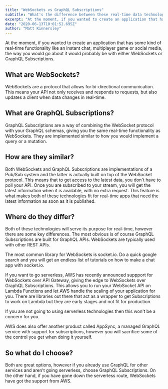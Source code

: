 ```yaml
---
title: "WebSockets vs GraphQL Subscriptions"
subtitle: "What's the difference between these real-time data technologies?"
excerpt: "At the moment, if you wanted to create an application that has some kind of real-time functionality like an instant chat, multiplayer game or social media, the way you would go about it would probably be with either WebSockets or GraphQL Subscriptions."
date: "2020-06-13T10:01:52.695Z"
author: "Matt Kinnersley"
---
```


At the moment, if you wanted to create an application that has some kind of real-time functionality like an instant chat, multiplayer game or social media, the way you would go about it would probably be with either WebSockets or GraphQL Subscriptions.

## What are WebSockets?

WebSockets are a protocol that allows for bi-directional communication. This means your API not only receives and responds to requests, but also updates a client when data changes in real-time.

## What are GraphQL Subscriptions?

GraphQL Subscriptions are a way of combining the WebSocket protocol with your GraphQL schemas, giving you the same real-time functionality as WebSockets. They are implemented similar to how you would implement a query or a mutation.

## How are they similar?

Both WebSockets and GraphQL Subscriptions are implementations of a Pub/Sub system and the latter is actually built on top of the WebSocket protocol. This means that to get access to the latest data, you don't have to poll your API. Once you are subscribed to your stream, you will get the latest information when it is available, with no extra request. This feature is what makes both of these technologies fit for real-time apps that need the latest information as soon as it is published.

## Where do they differ?

Both of these technologies will serve its purpose for real-time, however there are some key differences. The most obvious is of course GraphQL Subscriptions are built for GraphQL APIs. WebSockets are typically used with other REST APIs.

The most common library for WebSockets is socket.io. Do a quick google search and you will get an endless list of tutorials on how to make a chat app with socket.io.

If you want to go serverless, AWS has recently announced suppport for WebSockets over API Gateway, giving the edge to WebSockets over GraphQL Subscriptions. This allows you to run your WebSocket API on Lambda Functions and let AWS handle the scaling of your application for you. There are libraries out there that act as a wrapper to get Subscriptions to work on Lambda but they are early stages and not fit for production.

If you are not going to using serverless technologies then this won't be a concern for you.

AWS does also offer another product called AppSync, a managed GraphQL service with support for subscriptions, however you will sacrifice some of the control you get when doing it yourself.

## So what do I choose?

Both are great options, however if you already use GraphQL for other services and aren't going serverless, choose GraphQL Subscriptions. On the other hand, if you have gone down the serverless route, WebSockets have got the support from AWS.
